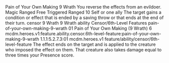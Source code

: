 <ability>
  <name>Pain of Your Own Making</name>
  <cost>9 Wrath</cost>
  <flavor>You reverse the effects from an evildoer.</flavor>
  <keywords>
    <keyword>Magic</keyword>
    <keyword>Ranged</keyword>
  </keywords>
  <type>Free Triggered</type>
  <distance>Ranged 10</distance>
  <target>Self or one ally</target>
  <trigger>The target gains a condition or effect that is ended by a saving throw or that ends at the end of their turn.</trigger>
  <metadata>
    <class>censor</class>
    <cost>9 Wrath</cost>
    <cost_amount>9</cost_amount>
    <cost_resource>Wrath</cost_resource>
    <feature_type>ability</feature_type>
    <file_dpath>Censor/6th-Level Features</file_dpath>
    <item_id>pain-of-your-own-making-9-wrath</item_id>
    <item_index>01</item_index>
    <item_name>Pain of Your Own Making (9 Wrath)</item_name>
    <level>6</level>
    <scc>mcdm.heroes.v1:feature.ability.censor.6th-level-feature:pain-of-your-own-making-9-wrath</scc>
    <scdc>1.1.1:5.2.7.3:01</scdc>
    <source>mcdm.heroes.v1</source>
    <type>feature/ability/censor/6th-level-feature</type>
  </metadata>
  <effects>
    <effect type="mundane">The effect ends on the target and is applied to the creature who imposed the effect on them. That creature also takes damage equal to three times your Presence score.</effect>
  </effects>
</ability>
